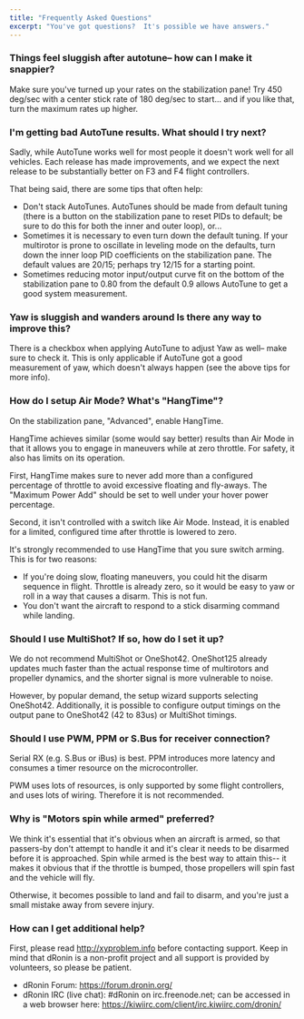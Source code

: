```yaml
---
title: "Frequently Asked Questions"
excerpt: "You've got questions?  It's possible we have answers."
---
```

### Things feel sluggish after autotune– how can I make it snappier?

Make sure you've turned up your rates on the stabilization pane!  Try 450 deg/sec with a center stick rate of 180 deg/sec to start... and if you like that, turn the maximum rates up higher.

### I'm getting bad AutoTune results.  What should I try next?

Sadly, while AutoTune works well for most people it doesn't work well for all vehicles.  Each release has made improvements, and we expect the next release to be substantially better on F3 and F4 flight controllers.

That being said, there are some tips that often help:

* Don't stack AutoTunes.  AutoTunes should be made from default tuning (there is a button on the stabilization pane to reset PIDs to default; be sure to do this for both the inner and outer loop), or...
* Sometimes it is necessary to even turn down the default tuning.  If your multirotor is prone to oscillate in leveling mode on the defaults, turn down the inner loop PID coefficients on the stabilization pane.  The default values are 20/15; perhaps try 12/15 for a starting point.
* Sometimes reducing motor input/output curve fit on the bottom of the stabilization pane to 0.80 from the default 0.9 allows AutoTune to get a good system measurement.

### Yaw is sluggish and wanders around  Is there any way to improve this?

There is a checkbox when applying AutoTune to adjust Yaw as well– make sure to check it.  This is only applicable if AutoTune got a good measurement of yaw, which doesn't always happen (see the above tips for more info).

### How do I setup Air Mode?  What's "HangTime"?

On the stabilization pane, "Advanced", enable HangTime.

HangTime achieves similar (some would say better) results than Air Mode in that it allows you to engage in maneuvers while at zero throttle.  For safety, it also has limits on its operation.

First, HangTime makes sure to never add more than a configured percentage of throttle to avoid excessive floating and fly-aways.  The "Maximum Power Add" should be set to well under your hover power percentage.

Second, it isn't controlled with a switch like Air Mode.  Instead, it is enabled for a limited, configured time after throttle is lowered to zero.

It's strongly recommended to use HangTime that you sure switch arming.  This is for two reasons:

* If you're doing slow, floating maneuvers, you could hit the disarm sequence in flight.  Throttle is already zero, so it would be easy to yaw or roll in a way that causes a disarm.  This is not fun.
* You don't want the aircraft to respond to a stick disarming command while landing.

### Should I use MultiShot? If so, how do I set it up?

We do not recommend MultiShot or OneShot42.  OneShot125 already updates much faster than the actual response time of multirotors and propeller dynamics, and the shorter signal is more vulnerable to noise.

However, by popular demand, the setup wizard supports selecting OneShot42.  Additionally, it is possible to configure output timings on the output pane to OneShot42 (42 to 83us) or MultiShot timings.

### Should I use PWM, PPM or S.Bus for receiver connection?

Serial RX (e.g. S.Bus or iBus) is best.  PPM introduces more latency and consumes a timer resource on the microcontroller.

PWM uses lots of resources, is only supported by some flight controllers, and uses lots of wiring.  Therefore it is not recommended.

### Why is "Motors spin while armed" preferred?

We think it's essential that it's obvious when an aircraft is armed, so that passers-by don't attempt to handle it and it's clear it needs to be disarmed before it is approached.  Spin while armed is the best way to attain this-- it makes it obvious that if the throttle is bumped, those propellers will spin fast and the vehicle will fly.

Otherwise, it becomes possible to land and fail to disarm, and you're just a small mistake away from severe injury.

### How can I get additional help?

First, please read http://xyproblem.info before contacting support.  Keep in mind that dRonin is a non-profit project and all support is provided by volunteers, so please be patient.

* dRonin Forum:  https://forum.dronin.org/
* dRonin IRC (live chat): #dRonin on irc.freenode.net; can be accessed in a web browser here: https://kiwiirc.com/client/irc.kiwiirc.com/dronin/